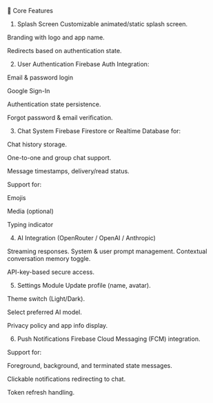 🔧 Core Features
1. Splash Screen
Customizable animated/static splash screen.

Branding with logo and app name.

Redirects based on authentication state.


2. User Authentication
Firebase Auth Integration:

Email & password login

Google Sign-In

Authentication state persistence.

Forgot password & email verification.


3. Chat System
Firebase Firestore or Realtime Database for:

Chat history storage.

One-to-one and group chat support.

Message timestamps, delivery/read status.

Support for:

Emojis

Media (optional)

Typing indicator

4. AI Integration (OpenRouter / OpenAI / Anthropic)

Streaming responses.
System & user prompt management.
Contextual conversation memory toggle.

API-key-based secure access.


5. Settings Module
Update profile (name, avatar).

Theme switch (Light/Dark).

Select preferred AI model.

Privacy policy and app info display.



6. Push Notifications
Firebase Cloud Messaging (FCM) integration.

Support for:

Foreground, background, and terminated state messages.

Clickable notifications redirecting to chat.

Token refresh handling.